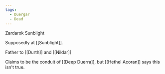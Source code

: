 ```yaml
---
tags:
  - Duergar
  - Dead
---
```


Zardarok Sunblight

Supposedly at [[Sunblight]].

Father to [[Durth]] and [[Nildar]]

Claims to be the conduit of [[Deep Duerra]], but [[Hethel Acoran]] says this isn't true.